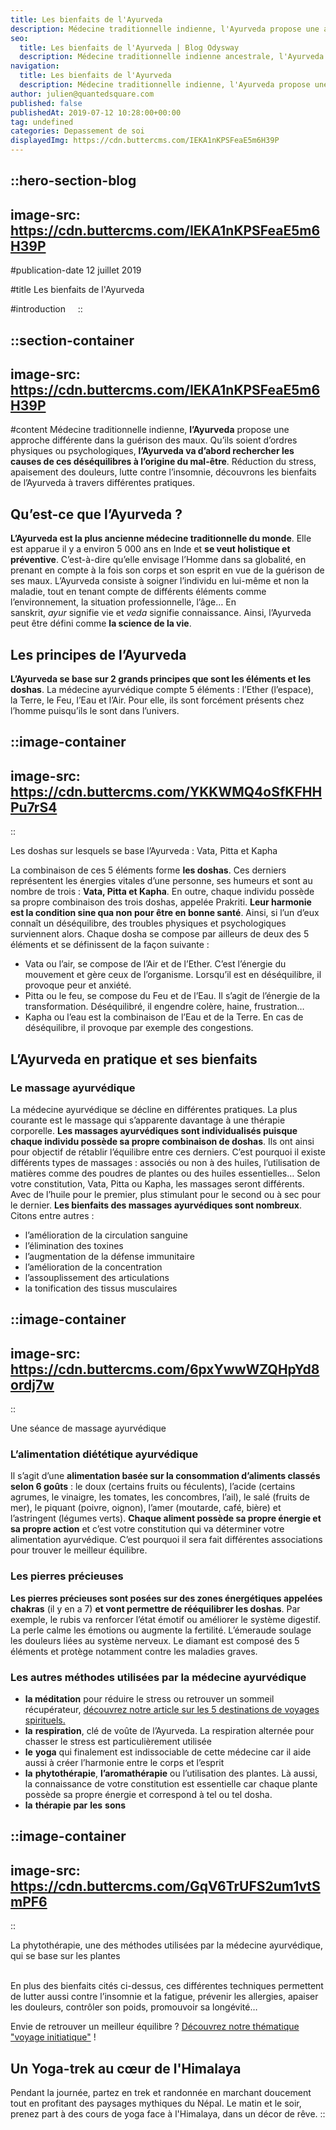 ```yaml
---
title: Les bienfaits de l'Ayurveda
description: Médecine traditionnelle indienne, l'Ayurveda propose une approche différente dans la guérison des maux. Qu'ils soient d'ordres physiques ou psychologiques, l'Ayurveda va d'abord rechercher les causes de ces désequilibres a l'origine du mal-être . Réduction du stress, apaisement des douleurs, lutte contre l'insomnie, découvrons les bienfaits de l'Ayurveda à travers ...
seo:
  title: Les bienfaits de l'Ayurveda | Blog Odysway
  description: Médecine traditionnelle indienne ancestrale, l'Ayurveda consiste à soigner l'individu en rééquilibrant son corps et son esprit.
navigation:
  title: Les bienfaits de l'Ayurveda
  description: Médecine traditionnelle indienne, l'Ayurveda propose une approche différente dans la guérison des maux. Qu'ils soient d'ordres physiques ou psychologiques, l'Ayurveda va d'abord rechercher les causes de ces désequilibres a l'origine du mal-être . Réduction du stress, apaisement des douleurs, lutte contre l'insomnie, découvrons les bienfaits de l'Ayurveda à travers ...
author: julien@quantedsquare.com
published: false
publishedAt: 2019-07-12 10:28:00+00:00
tag: undefined
categories: Depassement de soi
displayedImg: https://cdn.buttercms.com/IEKA1nKPSFeaE5m6H39P
---
```


::hero-section-blog
---
image-src: https://cdn.buttercms.com/IEKA1nKPSFeaE5m6H39P
---
#publication-date
12 juillet 2019

#title
Les bienfaits de l'Ayurveda

#introduction
   
::

::section-container
---
image-src: https://cdn.buttercms.com/IEKA1nKPSFeaE5m6H39P
---
#content
Médecine traditionnelle indienne, **l’Ayurveda** propose une approche différente dans la guérison des maux. Qu’ils soient d’ordres physiques ou psychologiques, **l’Ayurveda va d’abord rechercher les causes de ces déséquilibres à l’origine du mal-être**. Réduction du stress, apaisement des douleurs, lutte contre l’insomnie, découvrons les bienfaits de l’Ayurveda à travers différentes pratiques.

## Qu’est-ce que l’Ayurveda ?

**L’Ayurveda est la plus ancienne médecine traditionnelle du monde**. Elle est apparue il y a environ 5 000 ans en Inde et **se veut holistique et préventive**. C’est-à-dire qu’elle envisage l’Homme dans sa globalité, en prenant en compte à la fois son corps et son esprit en vue de la guérison de ses maux. L’Ayurveda consiste à soigner l’individu en lui-même et non la maladie, tout en tenant compte de différents éléments comme l’environnement, la situation professionnelle, l’âge… En sanskrit, _ayur_ signifie vie et _veda_ signifie connaissance. Ainsi, l’Ayurveda peut être défini comme **la science de la vie**.

## Les principes de l’Ayurveda

**L’Ayurveda se base sur 2 grands principes que sont les éléments et les doshas**. La médecine ayurvédique compte 5 éléments : l’Ether (l’espace),  la Terre, le Feu, l’Eau et l’Air. Pour elle, ils sont forcément présents chez l’homme puisqu’ils le sont dans l’univers.

::image-container
---
image-src: https://cdn.buttercms.com/YKKWMQ4oSfKFHHPu7rS4
---
::

Les doshas sur lesquels se base l’Ayurveda : Vata, Pitta et Kapha

La combinaison de ces 5 éléments forme **les doshas**. Ces derniers représentent les énergies vitales d’une personne, ses humeurs et sont au nombre de trois : **Vata, Pitta et Kapha**. En outre, chaque individu possède sa propre combinaison des trois doshas, appelée Prakriti. **Leur harmonie est la condition sine qua non pour être en bonne santé**. Ainsi, si l’un d’eux connaît un déséquilibre, des troubles physiques et psychologiques surviennent alors. Chaque dosha se compose par ailleurs de deux des 5 éléments et se définissent de la façon suivante :

*   Vata ou l’air, se compose de l’Air et de l’Ether. C’est l’énergie du mouvement et gère ceux de l’organisme. Lorsqu’il est en déséquilibre, il provoque peur et anxiété.
*   Pitta ou le feu, se compose du Feu et de l’Eau. Il s’agit de l’énergie de la transformation. Déséquilibré, il engendre colère, haine, frustration…
*   Kapha ou l’eau est la combinaison de l’Eau et de la Terre. En cas de déséquilibre, il provoque par exemple des congestions.

## L’Ayurveda en pratique et ses bienfaits

### Le massage ayurvédique

La médecine ayurvédique se décline en différentes pratiques. La plus courante est le massage qui s’apparente davantage à une thérapie corporelle. **Les massages ayurvédiques sont individualisés puisque chaque individu possède sa propre combinaison de doshas**. Ils ont ainsi pour objectif de rétablir l’équilibre entre ces derniers. C’est pourquoi il existe différents types de massages : associés ou non à des huiles, l’utilisation de matières comme des poudres de plantes ou des huiles essentielles… Selon votre constitution, Vata, Pitta ou Kapha, les massages seront différents. Avec de l’huile pour le premier, plus stimulant pour le second ou à sec pour le dernier. **Les bienfaits des massages ayurvédiques sont nombreux**. Citons entre autres :

*   l’amélioration de la circulation sanguine
*   l’élimination des toxines
*   l’augmentation de la défense immunitaire
*   l’amélioration de la concentration 
*   l’assouplissement des articulations
*   la tonification des tissus musculaires

::image-container
---
image-src: https://cdn.buttercms.com/6pxYwwWZQHpYd8ordj7w
---
::  

Une séance de massage ayurvédique

### L’alimentation diététique ayurvédique

Il s’agit d’une **alimentation basée sur la consommation d’aliments classés selon 6 goûts** : le doux (certains fruits ou féculents), l’acide (certains agrumes, le vinaigre, les tomates, les concombres, l’ail), le salé (fruits de mer), le piquant (poivre, oignon), l’amer (moutarde, café, bière) et l’astringent (légumes verts). **Chaque aliment possède sa propre énergie et sa propre action** et c’est votre constitution qui va déterminer votre alimentation ayurvédique. C’est pourquoi il sera fait différentes associations pour trouver le meilleur équilibre.

### Les pierres précieuses

**Les pierres précieuses sont posées sur des zones énergétiques appelées chakras** (il y en a 7) **et vont permettre de rééquilibrer les doshas**. Par exemple, le rubis va renforcer l’état émotif ou améliorer le système digestif. La perle calme les émotions ou augmente la fertilité. L’émeraude soulage les douleurs liées au système nerveux. Le diamant est composé des 5 éléments et protège notamment contre les maladies graves. 

### Les autres méthodes utilisées par la médecine ayurvédique

*   **la méditation** pour réduire le stress ou retrouver un sommeil récupérateur, [découvrez notre article sur les 5 destinations de voyages spirituels.](https://odysway.com/top-5-destinations-voyage-spirituel)
*   **la** **respiration**, clé de voûte de l’Ayurveda. La respiration alternée pour chasser le stress est particulièrement utilisée
*   **le** **yoga** qui finalement est indissociable de cette médecine car il aide aussi à créer l’harmonie entre le corps et l’esprit
*   **la** **phytothérapie**, **l’aromathérapie** ou l’utilisation des plantes. Là aussi, la connaissance de votre constitution est essentielle car chaque plante possède sa propre énergie et correspond à tel ou tel dosha.
*   **la** **thérapie** **par** **les** **sons** 

::image-container
---
image-src: https://cdn.buttercms.com/GqV6TrUFS2um1vtSmPF6
---
::

  

La phytothérapie, une des méthodes utilisées par la médecine ayurvédique, qui se base sur les plantes  
   

En plus des bienfaits cités ci-dessus, ces différentes techniques permettent de lutter aussi contre l’insomnie et la fatigue, prévenir les allergies, apaiser les douleurs, contrôler son poids, promouvoir sa longévité…

Envie de retrouver un meilleur équilibre ? [Découvrez notre thématique "voyage initiatique"](https://odysway.com/thematiques/voyage-initiatique) ! 

## Un Yoga-trek au cœur de l'Himalaya

Pendant la journée, partez en trek et randonnée en marchant doucement tout en profitant des paysages mythiques du Népal. Le matin et le soir, prenez part à des cours de yoga face à l'Himalaya, dans un décor de rêve.
::
